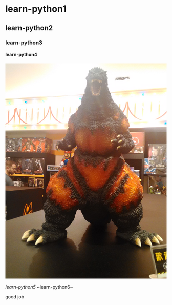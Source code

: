 # learn-python1
## learn-python2
### learn-python3
#### learn-python4

![](gogilla.jpg)

*learn-python5*
~learn-python6~


good job

